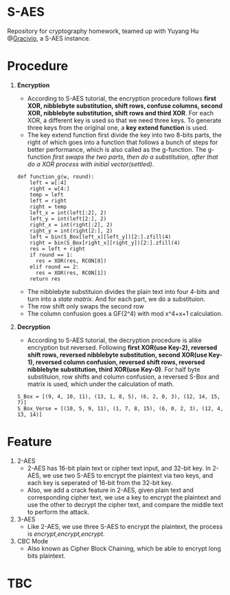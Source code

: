 # S-AES
Repository for cryptography homework, teamed up with Yuyang Hu @[Gracivio](https://github.com/Gracivio), a S-AES instance.

# Procedure
1. **Encryption**
    - According to S-AES tutorial, the encryption procedure follows **first XOR, nibblebyte substitution, shift rows, confuse columns, second XOR, nibblebyte substitution, shift rows and third XOR**. For each XOR, a different key is used so that we need three keys. To generate three keys from the original one, a **key extend function** is used.
    -  The key extend function first divide the key into two 8-bits parts, the right of which goes into a function that follows a bunch of steps for better performance, which is also called as the g-function. The g-function *first swaps the two parts, then do a substitution, after that do a XOR process with initial vector(settled)*.


      ```
      def function_g(w, round):
          left = w[:4]
          right = w[4:]
          temp = left
          left = right
          right = temp
          left_x = int(left[:2], 2)
          left_y = int(left[2:], 2)
          right_x = int(right[:2], 2)
          right_y = int(right[2:], 2)
          left = bin(S_Box[left_x][left_y])[2:].zfill(4)
          right = bin(S_Box[right_x][right_y])[2:].zfill(4)
          res = left + right
          if round == 1:
            res = XOR(res, RCON[0])
          elif round == 2:
            res = XOR(res, RCON[1])
          return res
      ```


    - The nibblebyte substituion divides the plain text into four 4-bits and turn into a *state matrix*. And for each part, we do a substituion.
    - The row shift only swaps the second row
    - The column confusion goes a GF(2^4) with mod x^4+x+1 calculation.

2. **Decryption**
    - According to S-AES tutorial, the decryption procedure is alike encryption but reversed. Following **first XOR(use Key-2), reversed shift rows, reversed nibblebyte substitution, second XOR(use Key-1), reversed column confusion, reversed shift rows, reversed nibblebyte substitution, third XOR(use Key-0)**. For half byte substituion, row shifts and column confusion, a reversed S-Box and matrix is used, which under the calculation of math.


    ```
    S_Box = [(9, 4, 10, 11), (13, 1, 8, 5), (6, 2, 0, 3), (12, 14, 15, 7)]
    S_Box_Verse = [(10, 5, 9, 11), (1, 7, 8, 15), (6, 0, 2, 3), (12, 4, 13, 14)]
    ```

# Feature
1. 2-AES
    - 2-AES has 16-bit plain text or cipher text input, and 32-bit key. In 2-AES, we use two S-AES to encrypt the plaintext via two keys, and each key is seperated of 16-bit from the 32-bit key.
    - Also, we add a crack feature in 2-AES, given plain text and corresponding cipher text, we use a key to encrypt the plaintext and use the other to decrypt the cipher text, and compare the middle text to perform the attack.
2. 3-AES
    - Like 2-AES, we use three S-AES to encrypt the plaintext, the process is *encrypt,encrypt,encrypt*.
3. CBC Mode
    - Also known as Cipher Block Chaining, which be able to encrypt long bits plaintext.
  
# TBC
